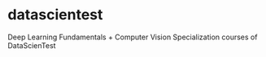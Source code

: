 # datascientest
Deep Learning Fundamentals + Computer Vision Specialization courses of DataScienTest
